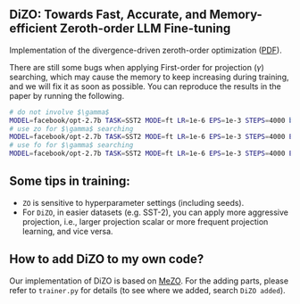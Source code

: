 ## DiZO: Towards Fast, Accurate, and Memory-efficient Zeroth-order LLM Fine-tuning 
Implementation of the divergence-driven zeroth-order optimization ([PDF](https://arxiv.org/pdf/2502.03304)).

There are still some bugs when applying First-order for projection ($\gamma$) searching, which may cause the memory to keep increasing during training, and we will fix it as soon as possible. You can reproduce the results in the paper by running the following.
```bash
# do not involve $\gamma$
MODEL=facebook/opt-2.7b TASK=SST2 MODE=ft LR=1e-6 EPS=1e-3 STEPS=4000 bash mezo.sh
# use zo for $\gamma$ searching
MODEL=facebook/opt-2.7b TASK=SST2 MODE=ft LR=1e-6 EPS=1e-3 STEPS=4000 ENHANCED=zo bash mezo.sh
# use fo for $\gamma$ searching
MODEL=facebook/opt-2.7b TASK=SST2 MODE=ft LR=1e-6 EPS=1e-3 STEPS=4000 ENHANCED=fo bash mezo.sh
```

## Some tips in training:
* `ZO` is sensitive to hyperparameter settings (including seeds).
* For `DiZO`, in easier datasets (e.g. SST-2), you can apply more aggressive projection, i.e., larger projection scalar or more frequent projection learning, and vice versa.

## How to add DiZO to my own code?

Our implementation of DiZO is based on [MeZO](https://github.com/princeton-nlp/MeZO). For the adding parts, please refer to `trainer.py` for details (to see where we added, search `DiZO added`).
